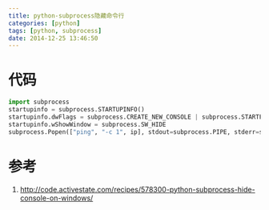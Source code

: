 ```yaml
---
title: python-subprocess隐藏命令行
categories: [python]
tags: [python, subprocess]
date: 2014-12-25 13:46:50
---
```


# 代码

```python
import subprocess
startupinfo = subprocess.STARTUPINFO()
startupinfo.dwFlags = subprocess.CREATE_NEW_CONSOLE | subprocess.STARTF_USESHOWWINDOW
startupinfo.wShowWindow = subprocess.SW_HIDE
subprocess.Popen(["ping", "-c 1", ip], stdout=subprocess.PIPE, stderr=subprocess.PIPE, startupinfo=startupinfo)
```

# 参考

1.  <http://code.activestate.com/recipes/578300-python-subprocess-hide-console-on-windows/>
